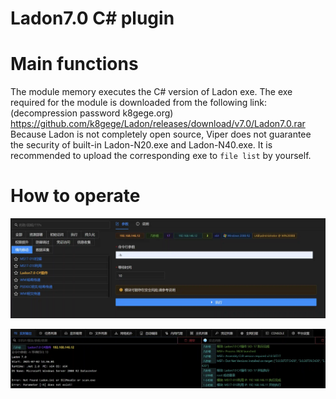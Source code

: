 # Ladon7.0 C# plugin

# Main functions

The module memory executes the C# version of Ladon exe. The exe required for the module is downloaded from the following link: (decompression password
k8gege.org) https://github.com/k8gege/Ladon/releases/download/v7.0/Ladon7.0.rar Because Ladon is not completely open source, Viper does not guarantee the security of built-in
Ladon-N20.exe and Ladon-N40.exe. It is recommended to upload the corresponding exe to `file list` by yourself.

# How to operate

![1625207728385-27039e48-d383-492f-840e-6514a8b49b86.webp](./img/pM1wzpFeHbZHDnTm/1625207728385-27039e48-d383-492f-840e-6514a8b49b86-856385.webp)

![1625207792372-293b88f6-c156-423d-9adb-4eeddfdeb6bb.webp](./img/pM1wzpFeHbZHDnTm/1625207792372-293b88f6-c156-423d-9adb-4eeddfdeb6bb-381708.webp)


